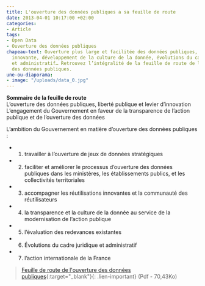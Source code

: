 ```yaml
---
title: L'ouverture des données publiques a sa feuille de route
date: 2013-04-01 10:17:00 +02:00
categories:
- Article
tags:
- Open Data
- Ouverture des données publiques
chapeau-text: Ouverture plus large et facilitée des données publiques, réutilisation
  innovante, développement de la culture de la donnée, évolutions du cadre juridique
  et administratif… Retrouvez l’intégralité de la feuille de route de la mission d’ouverture
  des données publiques.
une-ou-diaporama:
- image: "/uploads/data_0.jpg"
---
```


**Sommaire de la feuille de route**
<br>
L’ouverture des données publiques, liberté publique et levier d’innovation
L’engagement du Gouvernement en faveur de la transparence de l’action publique et de l’ouverture des données

L’ambition du Gouvernement en matière d’ouverture des données publiques :
<br>
* 1. travailler à l’ouverture de jeux de données stratégiques
* 2. faciliter et améliorer le processus d’ouverture des données publiques
dans les ministères, les établissements publics, et les collectivités territoriales
* 3. accompagner les réutilisations innovantes et la communauté des réutilisateurs
* 4. la transparence et la culture de la donnée au service de la modernisation de l’action publique
* 5. l’évaluation des redevances existantes
* 6. Évolutions du cadre juridique et administratif
* 7. l’action internationale de la France

> [Feuille de route de l'ouverture des données publiques](/uploads/fr-donnees-publiques.pdf){:target="_blank"}{: .lien-important} (Pdf - 70,43Ko)

